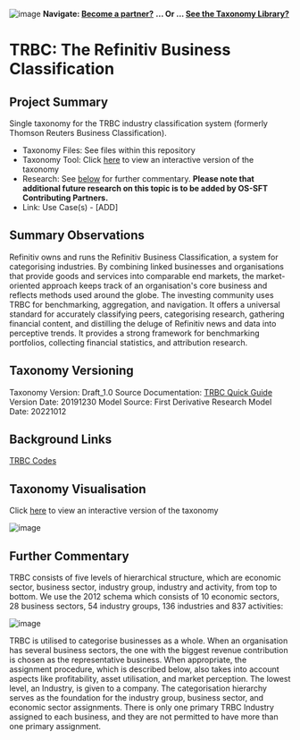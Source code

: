 ![image](https://user-images.githubusercontent.com/112073913/188821900-0c411acf-fbdd-4163-adc9-3ba4e2be78df.png)
**Navigate: [Become a partner?](https://github.com/OS-SFT/06-COLLABORATORS-PARTNERS)**
**... Or ... [See the Taxonomy Library?](https://github.com/orgs/OS-SFT/projects/2)**

# TRBC: The Refinitiv Business Classification

## Project Summary

Single taxonomy for the TRBC industry classification system (formerly Thomson Reuters Business Classification).
- Taxonomy Files: See files within this repository
- Taxonomy Tool: Click [here](https://os-sft.solidatus.com/viewer/share/IKcITNPL1tfHHTdOmKX4LrpciGJxF2LU) to view an interactive version of the taxonomy
- Research: See [below](https://github.com/OS-SFT/Taxonomy-Mappings-Library/tree/main/Industry%20Classification%20Taxonomies/TRBC#further-commentary) for further commentary. **Please note that additional future research on this topic is to be added by OS-SFT Contributing Partners.**
- Link: Use Case(s) - [ADD]

## Summary Observations

Refinitiv owns and runs the Refinitiv Business Classification, a system for categorising industries. By combining linked businesses and organisations that provide goods and services into comparable end markets, the market-oriented approach keeps track of an organisation's core business and reflects methods used around the globe.
The investing community uses TRBC for benchmarking, aggregation, and navigation. It offers a universal standard for accurately classifying peers, categorising research, gathering financial content, and distilling the deluge of Refinitiv news and data into perceptive trends. It provides a strong framework for benchmarking portfolios, collecting financial statistics, and attribution research.

## Taxonomy Versioning

Taxonomy Version: Draft_1.0
Source Documentation: [TRBC Quick Guide](https://www.refinitiv.com/content/dam/marketing/en_us/documents/quick-reference-guides/trbc-business-classification-quick-guide.pdf)
Version Date: 20191230
Model Source: First Derivative Research
Model Date: 20221012

## Background Links

[TRBC Codes](https://www.refinitiv.com/content/dam/marketing/en_us/documents/quick-reference-guides/trbc-business-classification-quick-guide.pdf)

## Taxonomy Visualisation

Click [here](https://os-sft.solidatus.com/viewer/share/IKcITNPL1tfHHTdOmKX4LrpciGJxF2LU) to view an interactive version of the taxonomy

![image](https://github.com/OS-SFT/Taxonomy-Mappings-Library/assets/112079442/73da84f9-d603-40df-9667-a27f806fc917)

## Further Commentary

TRBC consists of five levels of hierarchical structure, which are economic sector, business sector, industry group, industry and activity, from top to bottom. We use the 2012 schema which consists of 10 economic sectors, 28 business sectors, 54 industry groups, 136 industries and 837 activities:

![image](https://user-images.githubusercontent.com/112077283/193855275-66f226cd-5af6-40bb-9654-f354b4f237d6.png)

TRBC is utilised to categorise businesses as a whole. When an organisation has several business sectors, the one with the biggest revenue contribution is chosen as the representative business. When appropriate, the assignment procedure, which is described below, also takes into account aspects like profitability, asset utilisation, and market perception. The lowest level, an Industry, is given to a company. The categorisation hierarchy serves as the foundation for the industry group, business sector, and economic sector assignments. There is only one primary TRBC Industry assigned to each business, and they are not permitted to have more than one primary assignment.
